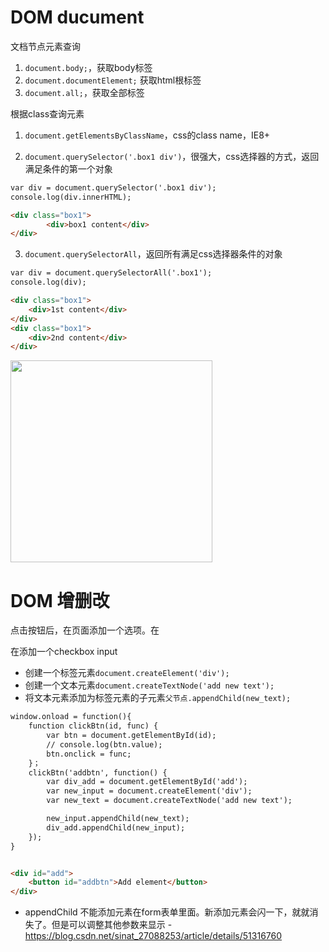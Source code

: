 
# DOM ducument

文档节点元素查询 

1. `document.body;`，获取body标签
2. `document.documentElement;` 获取html根标签
3. `document.all;`，获取全部标签

根据class查询元素
1. `document.getElementsByClassName`，css的class name，IE8+

2. `document.querySelector('.box1 div')`，很强大，css选择器的方式，返回满足条件的第一个对象
```html
var div = document.querySelector('.box1 div');
console.log(div.innerHTML);

<div class="box1">
        <div>box1 content</div>
</div>
```

3. `document.querySelectorAll`，返回所有满足css选择器条件的对象
```html
var div = document.querySelectorAll('.box1');
console.log(div);

<div class="box1">
    <div>1st content</div>
</div>
<div class="box1">
    <div>2nd content</div>
</div>
```
<img width="323" src="https://user-images.githubusercontent.com/26485327/73938666-b0136c00-4922-11ea-833e-cc4bd88768f1.png">

# DOM 增删改

点击按钮后，在页面添加一个选项。在<div id="checkbox">在添加一个checkbox input
- 创建一个标签元素`document.createElement('div');`
- 创建一个文本元素`document.createTextNode('add new text');`
- 将文本元素添加为标签元素的子元素`父节点.appendChild(new_text);`
        

```html
window.onload = function(){
    function clickBtn(id, func) {
        var btn = document.getElementById(id);
        // console.log(btn.value);
        btn.onclick = func;
    }；
    clickBtn('addbtn', function() {
        var div_add = document.getElementById('add');
        var new_input = document.createElement('div');
        var new_text = document.createTextNode('add new text');

        new_input.appendChild(new_text);
        div_add.appendChild(new_input);
    });
}


<div id="add">
    <button id="addbtn">Add element</button>
</div>
```
- appendChild 不能添加元素在form表单里面。新添加元素会闪一下，就就消失了。但是可以调整其他参数来显示
        - https://blog.csdn.net/sinat_27088253/article/details/51316760















